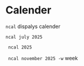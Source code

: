 # Calender

``` ncal ```
dispalys calender

``` ncal july 2025 ``` 

``` ncal 2025```

 ``` ncal november 2025 -w```
week